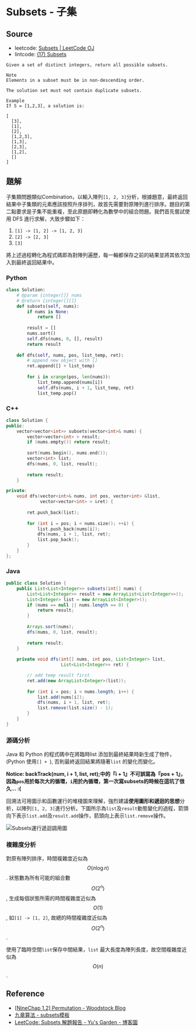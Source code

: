 # Subsets - 子集

## Source

- leetcode: [Subsets | LeetCode OJ](https://leetcode.com/problems/subsets/)
- lintcode: [(17) Subsets](http://www.lintcode.com/en/problem/subsets/)

```
Given a set of distinct integers, return all possible subsets.

Note
Elements in a subset must be in non-descending order.

The solution set must not contain duplicate subsets.

Example
If S = [1,2,3], a solution is:

[
  [3],
  [1],
  [2],
  [1,2,3],
  [1,3],
  [2,3],
  [1,2],
  []
]
```

## 題解

子集類問題類似Combination，以輸入陣列`[1, 2, 3]`分析，根據題意，最終返回結果中子集類的元素應該按照升序排列，故首先需要對原陣列進行排序。題目的第二點要求是子集不能重複，至此原題即轉化為數學中的組合問題。我們首先嘗試使用 DFS 進行求解，大致步驟如下：

1. `[1] -> [1, 2] -> [1, 2, 3]`
2. `[2] -> [2, 3]`
3. `[3]`

將上述過程轉化為程式碼即為對陣列遍歷，每一輪都保存之前的結果並將其依次加入到最終返回結果中。

### Python

```python
class Solution:
    # @param {integer[]} nums
    # @return {integer[][]}
    def subsets(self, nums):
        if nums is None:
            return []
        
        result = []
        nums.sort()
        self.dfs(nums, 0, [], result)
        return result
    
    def dfs(self, nums, pos, list_temp, ret):
        # append new object with []
        ret.append([] + list_temp)
        
        for i in xrange(pos, len(nums)):
            list_temp.append(nums[i])
            self.dfs(nums, i + 1, list_temp, ret)
            list_temp.pop()
```

### C++

```c++
class Solution {
public:
    vector<vector<int>> subsets(vector<int>& nums) {
        vector<vector<int> > result;
        if (nums.empty()) return result;
        
        sort(nums.begin(), nums.end());
        vector<int> list;
        dfs(nums, 0, list, result);
        
        return result;
    }

private:
    void dfs(vector<int>& nums, int pos, vector<int> &list,
             vector<vector<int> > &ret) {
        
        ret.push_back(list);
        
        for (int i = pos; i < nums.size(); ++i) {
            list.push_back(nums[i]);
            dfs(nums, i + 1, list, ret);
            list.pop_back();
        }
    }
};
```

### Java

```java
public class Solution {
    public List<List<Integer>> subsets(int[] nums) {
        List<List<Integer>> result = new ArrayList<List<Integer>>();
        List<Integer> list = new ArrayList<Integer>();
        if (nums == null || nums.length == 0) {
            return result;
        }
        
        Arrays.sort(nums);
        dfs(nums, 0, list, result);
        
        return result;
    }
    
    private void dfs(int[] nums, int pos, List<Integer> list,
                     List<List<Integer>> ret) {

        // add temp result first
        ret.add(new ArrayList<Integer>(list));
        
        for (int i = pos; i < nums.length; i++) {
            list.add(nums[i]);
            dfs(nums, i + 1, list, ret);
            list.remove(list.size() - 1);
        }
    }
}
```

### 源碼分析

Java 和 Python 的程式碼中在將臨時list 添加到最終結果時新生成了物件，(Python 使用`[] + `), 否則最終返回結果將隨著`list` 的變化而變化。

**Notice: backTrack(num, i + 1, list, ret);中的『i + 1』不可誤寫為『pos + 1』，因為`pos`用於每次大的循環，`i`用於內循環，第一次寫subsets的時候在這坑了很久... :(**

回溯法可用圖示和函數運行的堆棧圖來理解，強烈建議**使用圖形和遞迴的思想**分析，以陣列`[1, 2, 3]`進行分析。下圖所示為`list`及`result`動態變化的過程，箭頭向下表示`list.add`及`result.add`操作，箭頭向上表示`list.remove`操作。

![Subsets運行遞迴調用圖](https://raw.githubusercontent.com/billryan/algorithm-exercise/master/shared-files/images/subsets.jpg)

### 複雜度分析

對原有陣列排序，時間複雜度近似為 $$O(n \log n)$$. 狀態數為所有可能的組合數 $$O(2^n)$$, 生成每個狀態所需的時間複雜度近似為 $$O(1)$$, 如`[1] -> [1, 2]`, 故總的時間複雜度近似為 $$O(2^n)$$.

使用了臨時空間`list`保存中間結果，`list` 最大長度為陣列長度，故空間複雜度近似為 $$O(n)$$.

## Reference

- [[NineChap 1.2] Permutation - Woodstock Blog](http://okckd.github.io/blog/2014/06/12/NineChap-Permutation/)
- [九章算法 - subsets模板](http://www.jiuzhang.com/solutions/subsets/)
- [LeetCode: Subsets 解題報告 - Yu's Garden - 博客園](http://www.cnblogs.com/yuzhangcmu/p/4211815.html)
